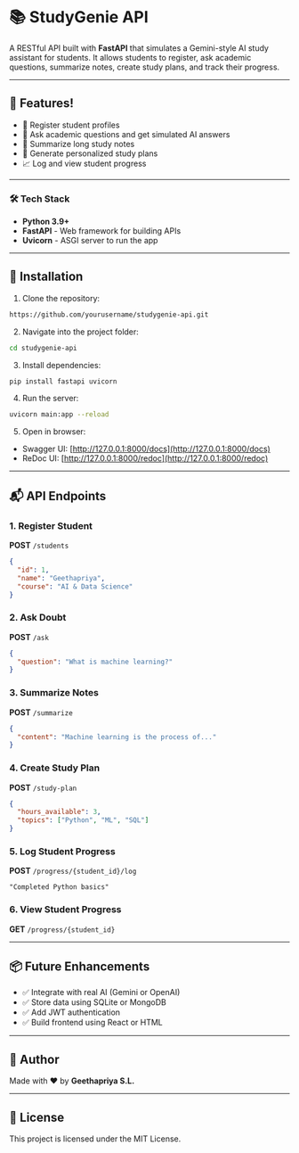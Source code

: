 # 📚 StudyGenie API

A RESTful API built with **FastAPI** that simulates a Gemini-style AI study assistant for students. It allows students to register, ask academic questions, summarize notes, create study plans, and track their progress.

----

## 🚀 Features!

* 📌 Register student profiles
* 🤖 Ask academic questions and get simulated AI answers
* 📝 Summarize long study notes
* 📆 Generate personalized study plans
* 📈 Log and view student progress

---

### 🛠 Tech Stack

* **Python 3.9+**
* **FastAPI** - Web framework for building APIs
* **Uvicorn** - ASGI server to run the app

---

## 🔧 Installation

1. Clone the repository:

```bash
https://github.com/yourusername/studygenie-api.git
```

2. Navigate into the project folder:

```bash
cd studygenie-api
```

3. Install dependencies:

```bash
pip install fastapi uvicorn
```

4. Run the server:

```bash
uvicorn main:app --reload
```

5. Open in browser:

* Swagger UI: [http://127.0.0.1:8000/docs](http://127.0.0.1:8000/docs)
* ReDoc UI: [http://127.0.0.1:8000/redoc](http://127.0.0.1:8000/redoc)

---

## 📬 API Endpoints

### 1. Register Student

**POST** `/students`

```json
{
  "id": 1,
  "name": "Geethapriya",
  "course": "AI & Data Science"
}
```

### 2. Ask Doubt

**POST** `/ask`

```json
{
  "question": "What is machine learning?"
}
```

### 3. Summarize Notes

**POST** `/summarize`

```json
{
  "content": "Machine learning is the process of..."
}
```

### 4. Create Study Plan

**POST** `/study-plan`

```json
{
  "hours_available": 3,
  "topics": ["Python", "ML", "SQL"]
}
```

### 5. Log Student Progress

**POST** `/progress/{student_id}/log`

```text
"Completed Python basics"
```

### 6. View Student Progress

**GET** `/progress/{student_id}`

---

## 📦 Future Enhancements

* ✅ Integrate with real AI (Gemini or OpenAI)
* ✅ Store data using SQLite or MongoDB
* ✅ Add JWT authentication
* ✅ Build frontend using React or HTML

---

## 🧑 Author

Made with ❤️ by **Geethapriya S.L.**

---

## 📜 License

This project is licensed under the MIT License.
